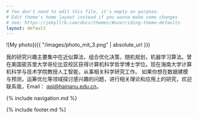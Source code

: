 ```yaml
---
# You don't need to edit this file, it's empty on purpose.
# Edit theme's home layout instead if you wanna make some changes
# See: https://jekyllrb.com/docs/themes/#overriding-theme-defaults
layout: default
---
```


<!-- ![photo](images/Qi_photo2.JPG) -->

![My photo]({{ "/images/photo_mit_3.png" | absolute_url }})

我的研究兴趣主要集中在近似算法，组合优化决策，随机规划，机器学习算法。曾在美国密苏里大学哥伦比亚校区获得计算机科学哲学博士学位。现在海南大学计算机科学与技术学院教授人工智能，从事相关科学研究工作。
如果你想在数据建模与预测，运筹优化等领域探讨感兴趣的问题，进行相关理论和应用上的研究，欢迎联系我，Email： qqi@hainanu.edu.cn。

<!--请访问新的网页地址，[https://qiqi789.netlify.app](https://qiqi789.netlify.app)-->

{% include navigation.md %}

{% include footer.md %}
